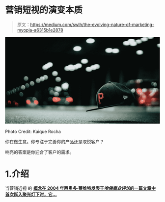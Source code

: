 # 营销短视的演变本质

> 原文：<https://medium.com/swlh/the-evolving-nature-of-marketing-myopia-a6315b1e2878>

![](img/01714f26b8349e0b7a4c2facd75c0366.png)

Photo Credit: Kaique Rocha

你在做生意。你专注于完善你的产品还是取悦客户？

响亮的答案是你迎合了客户的需求。

# 1.介绍

当营销近视 的 [**概念在 2004 年西奥多·莱维特发表于*哈佛商业评论*的一篇文章中首次跃入聚光灯下时，它…**](https://hbr.org/2004/07/marketing-myopia#)